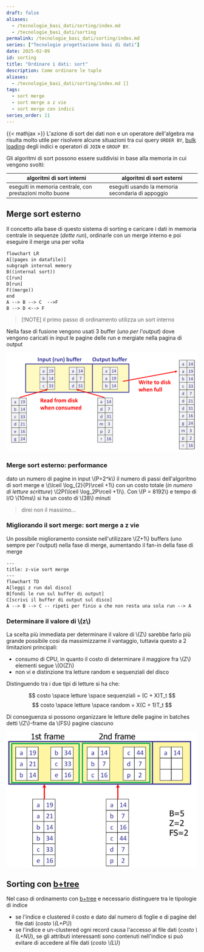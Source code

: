 ```yaml
---
draft: false
aliases:
  - /tecnologie_basi_dati/sorting/index.md
  - /tecnologie_basi_dati/sorting
permalink: /tecnologie_basi_dati/sorting/index.md
series: ["Tecnologie progettazione basi di dati"]
date: 2025-02-09
id: sorting
title: "Ordinare i dati: sort"
description: Come ordinare le tuple
aliases:
  - /tecnologie_basi_dati/sorting/index.md []
tags:
  - sort merge
  - sort merge a z vie
  - sort merge con indici
series_order: 11
---
```


{{< mathjax >}}
L'azione di sort dei dati non e un operatore dell'algebra ma risulta molto utile per risolvere alcune situazioni tra cui query `ORDER BY`, [bulk loading](/tecnologie_basi_dati/b+tree#bulk-loading) degli indici e operatori di `JOIN` e `GROUP BY`.

Gli algoritmi di sort possono essere suddivisi in base alla memoria in cui vengono svolti:


| algoritmi di sort interni                                 | algoritmi di sort esterni                         |
| --------------------------------------------------------- | ------------------------------------------------- |
| eseguiti in memoria centrale, con prestazioni molto buone | eseguiti usando la memoria secondaria di appoggio |

## Merge sort esterno

Il concetto alla base di questo sistema di sorting e caricare i dati in memoria centrale in sequenze (*dette run*), ordinarle con un merge interno e poi eseguire il merge una per volta

```mermaid
flowchart LR
A[(pages in datafile)]
subgraph internal memory
B((internal sort))
C[run]
D[run]
F((merge))
end
A --> B --> C  -->F
B --> D <--> F
```

>[!NOTE] il primo passo di ordinamento utilizza un sort interno

Nella fase di fusione vengono usati 3 buffer (*uno per l'output*) dove vengono caricati in input le pagine delle run e mergiate nella pagina di output

![](merge_sort_esterno.png)
### Merge sort esterno: performance

dato un numero di pagine in input \\(P=2^k\\) il numero di passi dell'algoritmo di sort merge e \\(\lceil \log_{2}{P}\rceil +1\\) con un costo totale (*in numero di letture scritture*) \\(2P(\lceil \log_2P\rceil +1)\\).
Con \\(P = 8192\\) e tempo di I/O \\(10ms\\) si ha un costo di \\(38\\) minuti
> direi non il massimo...

### Migliorando il sort merge: sort merge a z vie

Un possibile miglioramento consiste nell'utilizzare \\(Z+1\\) buffers (uno sempre per l'output) nella fase di merge, aumentando il fan-in della fase di merge

```mermaid
---
title: z-vie sort merge
---
flowchart TD
A[leggi z run dal disco]
B[fondi le run sul buffer di output]
C[scrivi il buffer di output sul disco]
A --> B --> C -- ripeti per finio a che non resta una sola run --> A
```

### Determinare il valore di \\(z\\)

La scelta più immediata per determinare il valore di \\(Z\\) sarebbe farlo più grande possibile cosi da massimizzarne il vantaggio, tuttavia questo a 2 limitazioni principali:

- consumo di CPU, in quanto il costo di determinare il maggiore fra \\(Z\\) elementi segue \\(O(Z)\\)
- non vi e distinzione tra letture random e sequenziali del disco

Distinguendo tra i due tipi di letture si ha che:

$$
costo \space letture \space sequenziali = (C + X)T_t
$$
$$
costo \space letture \space random = X(C + 1)T_t
$$

Di conseguenza si possono organizzare le letture delle pagine in batches detti \\(Z\\)-frame da \\(FS\\) pagine ciascuno

![](merge_sort_batches.png)

## Sorting con [b+tree](/tecnologie_basi_dati/b+tree)

Nel caso di ordinamento con [b+tree](/tecnologie_basi_dati/b+tree) e necessario distinguere tra le tipologie di indice

- se l'indice e clustered il costo e dato dal numero di foglie e di pagine del file dati (*costo \\(L+P\\)*)
- se l'indice e un-clustered ogni record causa l'accesso al file dati (*costo \\(L+N\\)*), se gli attributi interessanti sono contenuti nell'indice si può evitare di accedere al file dati (*costo \\(L\\)*)
